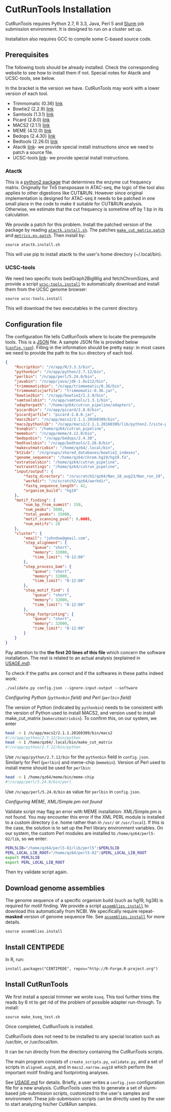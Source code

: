 # CutRunTools Installation

CutRunTools requires Python 2.7, R 3.3, Java, Perl 5 and [Slurm](https://slurm.schedmd.com/) job submission environment. It is designed to run on a cluster set up.

Installation also requires GCC to compile some C-based source code. 

## Prerequisites

The following tools should be already installed. Check the corresponding website to see how to install them if not. Special notes for Atactk and UCSC-tools, see below.

In the bracket is the version we have. CutRunTools may work with a lower version of each tool. 

* Trimmomatic (0.36) [link](http://www.usadellab.org/cms/?page=trimmomatic)
* Bowtie2 (2.2.9) [link](http://bowtie-bio.sourceforge.net/bowtie2/index.shtml)
* Samtools (1.3.1) [link](http://samtools.sourceforge.net/)
* Picard (2.8.0) [link](https://broadinstitute.github.io/picard/)
* MACS2 (2.1.1) [link](https://github.com/taoliu/MACS)
* MEME (4.12.0) [link](http://meme-suite.org/tools/meme)
* Bedops (2.4.30) [link](https://bedops.readthedocs.io/en/latest/)
* Bedtools (2.26.0) [link](https://bedtools.readthedocs.io/en/latest/)
* Atactk [link](https://github.com/ParkerLab/atactk)- we provide special install instructions since we need to patch a source file.
* UCSC-tools [link](http://hgdownload.soe.ucsc.edu/admin/exe/)- we provide special install instructions.

### Atactk

This is a [python2 package](https://github.com/ParkerLab/atactk) that determines the enzyme cut frequency matrix. Originally for Tn5 transposase in ATAC-seq, the logic of the tool also applies to other digestions like CUT&RUN. 
However since original implementation is designed for ATAC-seq it needs to be patched in one small place in the code to make it suitable for CUT&RUN analysis. Otherwise, we estimate that the cut frequency is sometime off by 1 bp in its calculation.

We provide a patch for this problem. Install the patched version of the package by reading [`atactk.install.sh`](atactk.install.sh). The patches [`make_cut_matrix.patch`](make_cut_matrix.patch) and [`metrics.py.patch`](metrics.py.patch). Then install by:

```
source atactk.install.sh
```
This will use pip to install atactk to the user's home directory (~/.local/bin).


### UCSC-tools

We need two specific tools bedGraph2BigWig and fetchChromSizes, and provide a script [`ucsc-tools.install`](ucsc-tools.install) to automatically download and install them from the UCSC genome browser:
```
source ucsc-tools.install
```
This will download the two executables in the current directory.


## Configuration file

The configuration file tells CutRunTools where to locate the prerequisite tools. This is a [JSON](http://www.json.org/) file. A sample JSON file is provided below ([`config.json`](config.json)). Filling in the information should be pretty easy: in most cases we need to provide the path to the `bin` directory of each tool.

```json
{
	"Rscriptbin": "/n/app/R/3.3.3/bin",
	"pythonbin": "/n/app/python/2.7.12/bin",
	"perlbin": "/n/app/perl/5.24.0/bin",
	"javabin": "/n/app/java/jdk-1.8u112/bin",
	"trimmomaticbin": "/n/app/trimmomatic/0.36/bin",
	"trimmomaticjarfile": "trimmomatic-0.36.jar",
	"bowtie2bin": "/n/app/bowtie2/2.2.9/bin",
	"samtoolsbin": "/n/app/samtools/1.3.1/bin",
	"adapterpath": "/home/qz64/cutrun_pipeline/adapters", 
	"picardbin": "/n/app/picard/2.8.0/bin",
	"picardjarfile": "picard-2.8.0.jar",
	"macs2bin": "/n/app/macs2/2.1.1.20160309/bin",
	"macs2pythonlib": "/n/app/macs2/2.1.1.20160309/lib/python2.7/site-packages",
	"kseqbin": "/home/qz64/cutrun_pipeline", 
	"memebin": "/n/app/meme/4.12.0/bin", 
	"bedopsbin": "/n/app/bedops/2.4.30", 
	"bedtoolsbin": "/n/app/bedtools/2.26.0/bin",
	"makecutmatrixbin": "/home/qz64/.local/bin",
	"bt2idx": "/n/groups/shared_databases/bowtie2_indexes",
	"genome_sequence": "/home/qz64/chrom.hg19/hg19.fa",
	"extratoolsbin": "/home/qz64/cutrun_pipeline", 
	"extrasettings": "/home/qz64/cutrun_pipeline", 
	"input/output": {
		"fastq_directory": "/n/scratch2/qz64/Nan_18_aug23/Nan_run_19",
		"workdir": "/n/scratch2/qz64/workdir",
		"fastq_sequence_length": 42,
		"organism_build": "hg19"
	},
	"motif_finding": {
		"num_bp_from_summit": 150,
		"num_peaks": 5000,
		"total_peaks": 15000,
		"motif_scanning_pval": 0.0005,
		"num_motifs": 20
	},
	"cluster": {
		"email": "johndoe@gmail.com",
		"step_alignment": {
			"queue": "short",
			"memory": 32000,
			"time_limit": "0-12:00"
		},
		"step_process_bam": {
			"queue": "short",
			"memory": 32000,
			"time_limit": "0-12:00"
		},
		"step_motif_find": {
			"queue": "short",
			"memory": 32000,
			"time_limit": "0-12:00"
		},
		"step_footprinting": {
			"queue": "short",
			"memory": 32000,
			"time_limit": "0-12:00"
		}
	}
}
```
Pay attention to the **the first 20 lines of this file** which concern the software installation. The rest is related to an actual analysis (explained in [USAGE.md](USAGE.md)). 

To check if the paths are correct and if the softwares in these paths indeed work:
```
./validate.py config.json --ignore-input-output --software
```

*Configuring Python (`pythonbin` field) and Perl (`perlbin` field)*

The version of Python (indicated by `pythonbin`) needs to be consistent with the version of Python used to install MACS2, and version used to install make_cut_matrix (`makecutmatrixbin`). 
To confirm this, on our system, we enter
```bash
head -n 1 /n/app/macs2/2.1.1.20160309/bin/macs2
#!/n/app/python/2.7.12/bin/python
head -n 1 /home/qz64/.local/bin/make_cut_matrix
#!/n/app/python/2.7.12/bin/python
```
Use `/n/app/python/2.7.12/bin` for the `pythonbin` field in `config.json`. 
Similarly for Perl (`perlbin`) and meme-chip (`memebin`). Version of Perl used to install meme should be used for `perlbin`:
```bash
head -n 1 /home/qz64/meme/bin/meme-chip
#!/n/app/perl/5.24.0/bin/perl
```
Use `/n/app/perl/5.24.0/bin` as value for `perlbin` in `config.json`.

*Configuring MEME, XML/Simple.pm not found*

Validate script may flag an error with MEME installation: XML/Simple.pm is not found.
You may encounter this error if the XML PERL module is installed to a custom directory (i.e. home rather than in `/usr/` or `/usr/local`). 
If this is the case, the solution is to set up the Perl library environment variables.
On our system, the custom Perl modules are installed to `/home/qz64/perl5-O2/lib`, so we enter:
```bash
PERL5LIB="/home/qz64/perl5-O2/lib/perl5":$PERL5LIB
PERL_LOCAL_LIB_ROOT="/home/qz64/perl5-O2":$PERL_LOCAL_LIB_ROOT
export PERL5LIB
export PERL_LOCAL_LIB_ROOT
```
Then try validate script again.


## Download genome assemblies

The genome sequence of a specific organism build (such as hg19, hg38) is required for motif finding. We provide a script [`assemblies.install`](assemblies.install) to download this automatically from NCBI. We specifically require repeat-**masked** version of genome sequence file. See [`assemblies.install`](assemblies.install) for more details. 
```
source assemblies.install
```

## Install CENTIPEDE

In R, run:
```
install.packages("CENTIPEDE", repos="http://R-Forge.R-project.org")
```

## Install CutRunTools

We first install a special trimmer we wrote `kseq`. This tool further trims the reads by 6 nt to get rid of the problem of possible adapter run-through. To install:
```
source make_kseq_test.sh
```

Once completed, CutRunTools is installed.

CutRunTools does not need to be installed to any special location such as /usr/bin, or /usr/local/bin. 

It can be run directly from the directory containing the CutRunTools scripts.

The main program consists of `create_scripts.py`, `validate.py`, and a set of scripts in `aligned.aug10`, and in `macs2.narrow.aug18` which perform the important motif finding and footprinting analyses.

See [USAGE.md](USAGE.md) for details. Briefly, a user writes a `config.json` configuration file for a new analysis. CutRunTools uses this to generate a set of slurm-based job-submission scripts, customized to the user's samples and environment. These job-submission scripts can be directly used by the user to start analyzing his/her Cut&Run samples.


